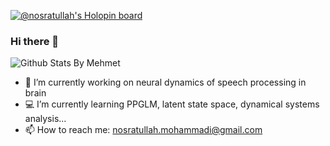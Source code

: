 <!-- ![png_02 copy](https://user-images.githubusercontent.com/13776994/121647998-4245fa00-caac-11eb-8dc0-6254ae15e4bd.png) -->

[![@nosratullah's Holopin board](https://holopin.me/nosratullah)](https://holopin.io/@nosratullah)
### Hi there 👋
![Github Stats By Mehmet](https://github-readme-stats.vercel.app/api?username=nosratullah&show_icons=true&theme=radical)
</br>
- 🧠 I’m currently working on neural dynamics of speech processing in brain
- 💻 I’m currently learning PPGLM, latent state space, dynamical systems analysis...
- 📫 How to reach me: nosratullah.mohammadi@gmail.com

